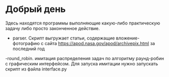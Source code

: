 # Добрый день
Здесь находятся программы выполняющие какую-либо практическую задачу либо просто законченное действие.

- parser.
Скрипт выгружает статьи, содержащие вложение-фотографию с сайта https://apod.nasa.gov/apod/archivepix.html за последний год

-round_robin.
имитация распределения задач по алгоритму раунд-робин с графическим интерфейсом. Для запуска имитации нужно запускать скрипт из файла interface.py
	

